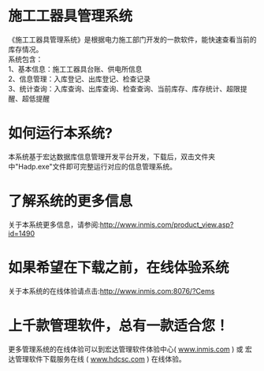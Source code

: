 # 施工工器具管理系统

《施工工器具管理系统》是根据电力施工部门开发的一款软件，能快速查看当前的库存情况。   
系统包含：   
1、基本信息：施工工器具台账、供电所信息   
2、信息管理：入库登记、出库登记、检查记录   
3、统计查询：入库查询、出库查询、检查查询、当前库存、库存统计、超限提醒、超低提醒

# 如何运行本系统?

本系统基于宏达数据库信息管理开发平台开发，下载后，双击文件夹中"Hadp.exe"文件即可完整运行对应的信息管理系统。

# 了解系统的更多信息

关于本系统更多信息，请参阅:http://www.inmis.com/product_view.asp?id=1490

# 如果希望在下载之前，在线体验系统

关于本系统的在线体验请点击:http://www.inmis.com:8076/?Cems

# 上千款管理软件，总有一款适合您！

更多管理系统的在线体验可以到宏达管理软件体验中心( www.inmis.com ) 或 宏达管理软件下载服务在线 ( www.hdcsc.com ) 在线体验。

